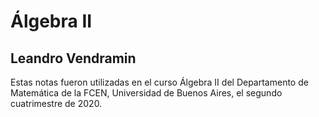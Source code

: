 # Álgebra II
## Leandro Vendramin

Estas notas fueron utilizadas en el curso Álgebra II del Departamento de Matemática de la FCEN, Universidad de Buenos Aires, el segundo cuatrimestre de 2020.
